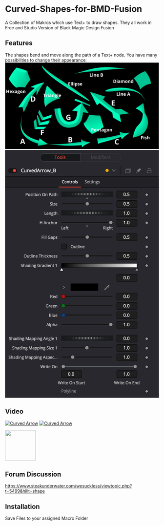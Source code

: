 # Curved-Shapes-for-BMD-Fusion
A Collection of Makros which use Text+ to draw shapes. They all work in Free and Studio Version of Black Magic Design Fusion
## Features
The shapes bend and move along the path of a Text+ node. You have many possibilities to change their appearance:
![Available Shapes](https://github.com/Tida-Support/Curved-Shapes-for-BMD-Fusion/blob/main/CurvedShapes.png)
![Control Surface](https://github.com/Tida-Support/Curved-Shapes-for-BMD-Fusion/blob/main/CurvedShapesControls.png)
## Video
[![Curved Arrow](https://img.youtube.com/vi/TlIKzzekhDQ/0.jpg)](https://www.youtube.com/watch?v=TlIKzzekhDQ)
[![Curved Arrow](https://img.youtube.com/vi/77vSJblTWQE/0.jpg)](https://www.youtube.com/watch?v=77vSJblTWQE)

<img src="[https://your-image-url.type](https://img.youtube.com/vi/77vSJblTWQE/0.jpg)" width="100" height="100">

## Forum Discussion
https://www.steakunderwater.com/wesuckless/viewtopic.php?t=5499&hilit=shape
## Installation
Save Files to your assigned Macro Folder
